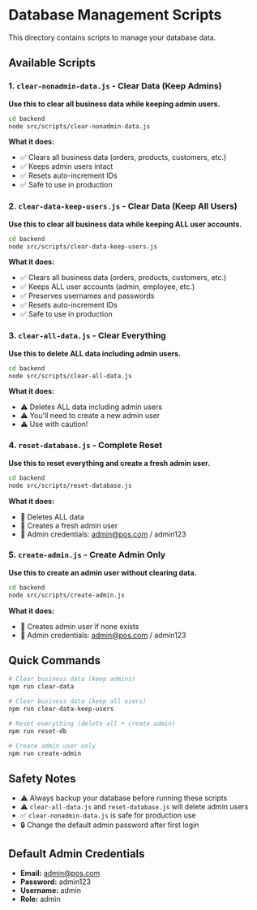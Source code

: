 # Database Management Scripts

This directory contains scripts to manage your database data.

## Available Scripts

### 1. `clear-nonadmin-data.js` - Clear Data (Keep Admins)
**Use this to clear all business data while keeping admin users.**

```bash
cd backend
node src/scripts/clear-nonadmin-data.js
```

**What it does:**
- ✅ Clears all business data (orders, products, customers, etc.)
- ✅ Keeps admin users intact
- ✅ Resets auto-increment IDs
- ✅ Safe to use in production

### 2. `clear-data-keep-users.js` - Clear Data (Keep All Users)
**Use this to clear all business data while keeping ALL user accounts.**

```bash
cd backend
node src/scripts/clear-data-keep-users.js
```

**What it does:**
- ✅ Clears all business data (orders, products, customers, etc.)
- ✅ Keeps ALL user accounts (admin, employee, etc.)
- ✅ Preserves usernames and passwords
- ✅ Resets auto-increment IDs
- ✅ Safe to use in production

### 3. `clear-all-data.js` - Clear Everything
**Use this to delete ALL data including admin users.**

```bash
cd backend
node src/scripts/clear-all-data.js
```

**What it does:**
- ⚠️ Deletes ALL data including admin users
- ⚠️ You'll need to create a new admin user
- ⚠️ Use with caution!

### 4. `reset-database.js` - Complete Reset
**Use this to reset everything and create a fresh admin user.**

```bash
cd backend
node src/scripts/reset-database.js
```

**What it does:**
- 🔄 Deletes ALL data
- 👤 Creates a fresh admin user
- 🔑 Admin credentials: admin@pos.com / admin123

### 5. `create-admin.js` - Create Admin Only
**Use this to create an admin user without clearing data.**

```bash
cd backend
node src/scripts/create-admin.js
```

**What it does:**
- 👤 Creates admin user if none exists
- 🔑 Admin credentials: admin@pos.com / admin123

## Quick Commands

```bash
# Clear business data (keep admins)
npm run clear-data

# Clear business data (keep all users)
npm run clear-data-keep-users

# Reset everything (delete all + create admin)
npm run reset-db

# Create admin user only
npm run create-admin
```

## Safety Notes

- ⚠️ Always backup your database before running these scripts
- ⚠️ `clear-all-data.js` and `reset-database.js` will delete admin users
- ✅ `clear-nonadmin-data.js` is safe for production use
- 🔒 Change the default admin password after first login

## Default Admin Credentials

- **Email:** admin@pos.com
- **Password:** admin123
- **Username:** admin
- **Role:** admin
